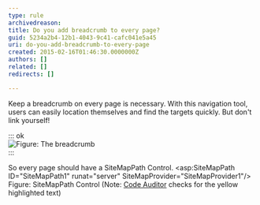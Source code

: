 ```yaml
---
type: rule
archivedreason: 
title: Do you add breadcrumb to every page?
guid: 5234a2b4-12b1-4043-9c41-cafc041e5a45
uri: do-you-add-breadcrumb-to-every-page
created: 2015-02-16T01:46:30.0000000Z
authors: []
related: []
redirects: []

---
```


Keep a breadcrumb on every page is necessary. With this navigation tool,  users can easily location themselves and find the targets quickly. But  don't link yourself!

<!--endintro-->


::: ok  
![Figure: The breadcrumb](../../assets/WebsiteLayout\_Breadcrumb\_1.gif)  
:::

So every page should have a SiteMapPath Control.
&lt;asp:SiteMapPath ID="SiteMapPath1" runat="server" SiteMapProvider="SiteMapProvider1"/&gt; Figure: SiteMapPath Control (Note:        [Code Auditor](http://www.ssw.com.au/ssw/redirect/ssw/CodeAuditor.htm) checks for the yellow highlighted text)
